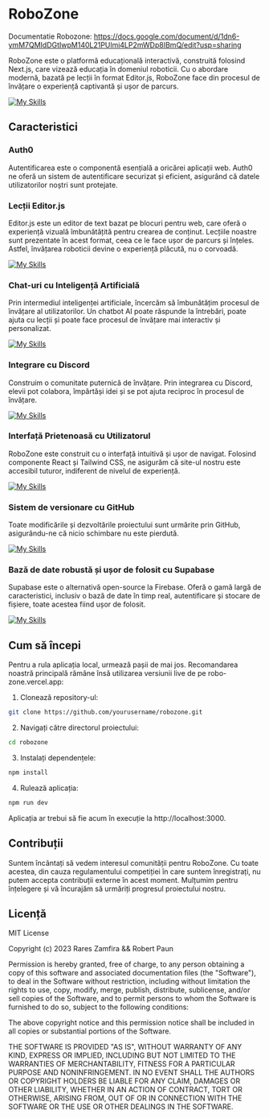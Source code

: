 # RoboZone

Documentatie Robozone: https://docs.google.com/document/d/1dn6-ymM7QMIdDGtIwpM140L21PUlmi4LP2mWDp8IBmQ/edit?usp=sharing

RoboZone este o platformă educațională interactivă, construită folosind Next.js, care vizează educația în domeniul roboticii. Cu o abordare modernă, bazată pe lecții în format Editor.js, RoboZone face din procesul de învățare o experiență captivantă și ușor de parcurs.

[![My Skills](https://skillicons.dev/icons?i=nextjs,js)](https://skillicons.dev)

## Caracteristici

### **Auth0**
Autentificarea este o componentă esențială a oricărei aplicații web. Auth0 ne oferă un sistem de autentificare securizat și eficient, asigurând că datele utilizatorilor noștri sunt protejate.

### **Lecții Editor.js**
Editor.js este un editor de text bazat pe blocuri pentru web, care oferă o experiență vizuală îmbunătățită pentru crearea de conținut. Lecțiile noastre sunt prezentate în acest format, ceea ce le face ușor de parcurs și înțeles. Astfel, învățarea roboticii devine o experiență plăcută, nu o corvoadă.

[![My Skills](https://skillicons.dev/icons?i=editorjs)](https://skillicons.dev)

### **Chat-uri cu Inteligență Artificială**
Prin intermediul inteligenței artificiale, încercăm să îmbunătățim procesul de învățare al utilizatorilor. Un chatbot AI poate răspunde la întrebări, poate ajuta cu lecții și poate face procesul de învățare mai interactiv și personalizat.

[![My Skills](https://skillicons.dev/icons?i=ai)](https://skillicons.dev)

### **Integrare cu Discord**
Construim o comunitate puternică de învățare. Prin integrarea cu Discord, elevii pot colabora, împărtăși idei și se pot ajuta reciproc în procesul de învățare. 

[![My Skills](https://skillicons.dev/icons?i=discord)](https://skillicons.dev)

### **Interfață Prietenoasă cu Utilizatorul**
RoboZone este construit cu o interfață intuitivă și ușor de navigat. Folosind componente React și Tailwind CSS, ne asigurăm că site-ul nostru este accesibil tuturor, indiferent de nivelul de experiență.

[![My Skills](https://skillicons.dev/icons?i=html,css,react,tailwind)](https://skillicons.dev)

### **Sistem de versionare cu GitHub**
Toate modificările și dezvoltările proiectului sunt urmărite prin GitHub, asigurându-ne că nicio schimbare nu este pierdută.

[![My Skills](https://skillicons.dev/icons?i=github)](https://skillicons.dev)  

### **Bază de date robustă și ușor de folosit cu Supabase**
Supabase este o alternativă open-source la Firebase. Oferă o gamă largă de caracteristici, inclusiv o bază de date în timp real, autentificare și stocare de fișiere, toate acestea fiind ușor de folosit.

[![My Skills](https://skillicons.dev/icons?i=supabase)](https://skillicons.dev)  

## Cum să începi

Pentru a rula aplicația local, urmează pașii de mai jos. Recomandarea noastră principală rămâne însă utilizarea versiunii live de pe robo-zone.vercel.app:

1. Clonează repository-ul:

```bash
git clone https://github.com/yourusername/robozone.git
```

2. Navigați către directorul proiectului:
```bash
cd robozone
```
3. Instalați dependențele:
```bash
npm install
```
4. Rulează aplicația:
```bash
npm run dev
```

Aplicația ar trebui să fie acum în execuție la http://localhost:3000.

## Contribuții

Suntem încântați să vedem interesul comunității pentru RoboZone. Cu toate acestea, din cauza regulamentului competiției în care suntem înregistrați, nu putem accepta contribuții externe în acest moment. Mulțumim pentru înțelegere și vă încurajăm să urmăriți progresul proiectului nostru.

## Licență

MIT License

Copyright (c) 2023 Rares Zamfira && Robert Paun

Permission is hereby granted, free of charge, to any person obtaining a copy
of this software and associated documentation files (the "Software"), to deal
in the Software without restriction, including without limitation the rights
to use, copy, modify, merge, publish, distribute, sublicense, and/or sell
copies of the Software, and to permit persons to whom the Software is
furnished to do so, subject to the following conditions:

The above copyright notice and this permission notice shall be included in all
copies or substantial portions of the Software.

THE SOFTWARE IS PROVIDED "AS IS", WITHOUT WARRANTY OF ANY KIND, EXPRESS OR
IMPLIED, INCLUDING BUT NOT LIMITED TO THE WARRANTIES OF MERCHANTABILITY,
FITNESS FOR A PARTICULAR PURPOSE AND NONINFRINGEMENT. IN NO EVENT SHALL THE
AUTHORS OR COPYRIGHT HOLDERS BE LIABLE FOR ANY CLAIM, DAMAGES OR OTHER
LIABILITY, WHETHER IN AN ACTION OF CONTRACT, TORT OR OTHERWISE, ARISING FROM,
OUT OF OR IN CONNECTION WITH THE SOFTWARE OR THE USE OR OTHER DEALINGS IN THE
SOFTWARE.
